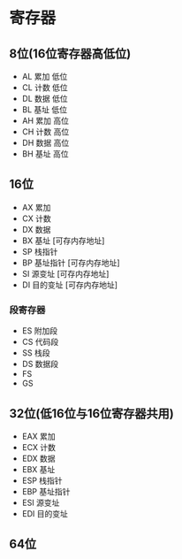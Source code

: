 # 寄存器

## 8位(16位寄存器高低位)

+ AL 累加 低位
+ CL 计数 低位
+ DL 数据 低位
+ BL 基址 低位
+ AH 累加 高位
+ CH 计数 高位
+ DH 数据 高位
+ BH 基址 高位

## 16位

+ AX 累加
+ CX 计数
+ DX 数据
+ BX 基址 [可存内存地址]
+ SP 栈指针
+ BP 基址指针 [可存内存地址]
+ SI 源变址 [可存内存地址]
+ DI 目的变址 [可存内存地址]

### 段寄存器

+ ES 附加段
+ CS 代码段
+ SS 栈段
+ DS 数据段
+ FS
+ GS

## 32位(低16位与16位寄存器共用)

+ EAX 累加
+ ECX 计数
+ EDX 数据
+ EBX 基址
+ ESP 栈指针
+ EBP 基址指针
+ ESI 源变址
+ EDI 目的变址

## 64位
